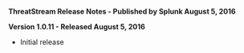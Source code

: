 **ThreatStream Release Notes - Published by Splunk August 5, 2016**


**Version 1.0.11 - Released August 5, 2016**

* Initial release
